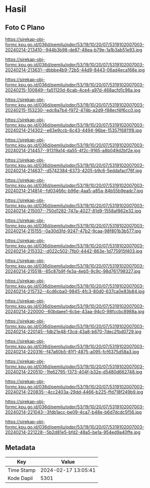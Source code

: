 # Hasil

## Foto C Plano

https://sirekap-obj-formc.kpu.go.id/036d/pemilu/pdpr/53/19/10/20/07/5319102007003-20240214-213410--944b3b98-de87-48ea-b79e-1a1b3ab51e93.jpg

https://sirekap-obj-formc.kpu.go.id/036d/pemilu/pdpr/53/19/10/20/07/5319102007003-20240214-213631--dbbbe4b9-72b5-44d9-8443-06ad4eca168e.jpg

https://sirekap-obj-formc.kpu.go.id/036d/pemilu/pdpr/53/19/10/20/07/5319102007003-20240215-100849--fa51120d-6cab-4ce4-a97d-468acfd1c96a.jpg

https://sirekap-obj-formc.kpu.go.id/036d/pemilu/pdpr/53/19/10/20/07/5319102007003-20240215-153230--edc8a7b4-f972-474b-a2d9-f88ecf4f6cc0.jpg

https://sirekap-obj-formc.kpu.go.id/036d/pemilu/pdpr/53/19/10/20/07/5319102007003-20240214-214302--e63e9ccb-6c43-4494-96be-15357f6811f8.jpg

https://sirekap-obj-formc.kpu.go.id/036d/pemilu/pdpr/53/19/10/20/07/5319102007003-20240214-214457--91319a14-da55-4f2c-9165-a8b049d2bf2e.jpg

https://sirekap-obj-formc.kpu.go.id/036d/pemilu/pdpr/53/19/10/20/07/5319102007003-20240214-214637--d5742384-6373-4205-b9c6-5eddafacf76f.jpg

https://sirekap-obj-formc.kpu.go.id/036d/pemilu/pdpr/53/19/10/20/07/5319102007003-20240214-214814--fd03466c-b96e-4aa5-a85a-84b55b9eadc7.jpg

https://sirekap-obj-formc.kpu.go.id/036d/pemilu/pdpr/53/19/10/20/07/5319102007003-20240214-215007--750d1282-747a-4027-81d9-1558af862e32.jpg

https://sirekap-obj-formc.kpu.go.id/036d/pemilu/pdpr/53/19/10/20/07/5319102007003-20240214-215155--0a30d3fd-9247-47b2-9caa-98f801b3b577.jpg

https://sirekap-obj-formc.kpu.go.id/036d/pemilu/pdpr/53/19/10/20/07/5319102007003-20240214-215332--d022c502-7fb0-4442-863e-1d775915f403.jpg

https://sirekap-obj-formc.kpu.go.id/036d/pemilu/pdpr/53/19/10/20/07/5319102007003-20240214-215518--65c87b9f-fe3a-4eb5-9c9c-98d761798327.jpg

https://sirekap-obj-formc.kpu.go.id/036d/pemilu/pdpr/53/19/10/20/07/5319102007003-20240214-215732--4cd6cba0-9845-4fc3-80d0-637ca0e83b84.jpg

https://sirekap-obj-formc.kpu.go.id/036d/pemilu/pdpr/53/19/10/20/07/5319102007003-20240214-220000--60bdaee1-6cbe-43aa-94c0-98fccbc8988a.jpg

https://sirekap-obj-formc.kpu.go.id/036d/pemilu/pdpr/53/19/10/20/07/5319102007003-20240214-220145--fdb21e48-f3cd-43a8-b670-7dec2fbd0729.jpg

https://sirekap-obj-formc.kpu.go.id/036d/pemilu/pdpr/53/19/10/20/07/5319102007003-20240214-220316--f47a60b5-81f1-4875-a095-fcf6375d58a3.jpg

https://sirekap-obj-formc.kpu.go.id/036d/pemilu/pdpr/53/19/10/20/07/5319102007003-20240214-220510--1fe62795-1373-404f-b32e-d5480d662748.jpg

https://sirekap-obj-formc.kpu.go.id/036d/pemilu/pdpr/53/19/10/20/07/5319102007003-20240214-220835--4cc2403a-29dd-4466-b225-ffd718f249b9.jpg

https://sirekap-obj-formc.kpu.go.id/036d/pemilu/pdpr/53/19/10/20/07/5319102007003-20240214-221043--3fdb1acc-be09-4ca7-b48e-b6d7dcdc5f56.jpg

https://sirekap-obj-formc.kpu.go.id/036d/pemilu/pdpr/53/19/10/20/07/5319102007003-20240214-221228--5b2d81e5-bfd2-48a5-be1a-954ed9a40ffe.jpg


## Metadata

| Key        | Value               |
| ---------- | ------------------- |
| Time Stamp | 2024-02-17 13:05:41 |
| Kode Dapil | 5301                |



